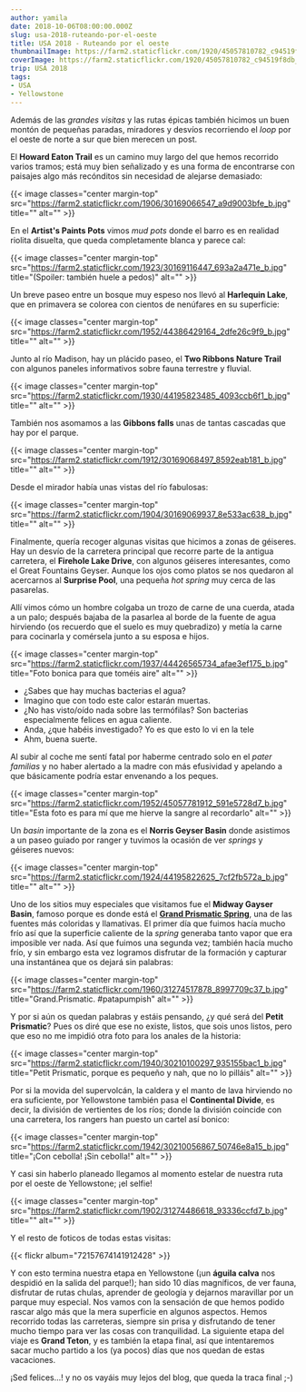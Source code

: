 ```yaml
---
author: yamila
date: 2018-10-06T08:00:00.000Z
slug: usa-2018-ruteando-por-el-oeste
title: USA 2018 - Ruteando por el oeste
thumbnailImage: https://farm2.staticflickr.com/1920/45057810782_c94519f8db_c.jpg
coverImage: https://farm2.staticflickr.com/1920/45057810782_c94519f8db_b.jpg
trip: USA 2018
tags:
- USA
- Yellowstone
---
```


Además de las *grandes visitas* y las rutas épicas también hicimos un buen montón de pequeñas paradas, miradores y desvíos recorriendo el *loop* por el oeste de norte a sur que bien merecen un post.

<!--more-->

El **Howard Eaton Trail** es un camino muy largo del que hemos recorrido varios tramos; está muy bien señalizado y es una forma de encontrarse con paisajes algo más recónditos sin necesidad de alejarse demasiado:

{{< image classes="center margin-top" src="https://farm2.staticflickr.com/1906/30169066547_a9d9003bfe_b.jpg" title="" alt="" >}}

En el **Artist's Paints Pots** vimos *mud pots* donde el barro es en realidad riolita disuelta, que queda completamente blanca y parece cal:

{{< image classes="center margin-top" src="https://farm2.staticflickr.com/1923/30169116447_693a2a471e_b.jpg" title="(Spoiler: también huele a pedos)" alt="" >}}

Un breve paseo entre un bosque muy espeso nos llevó al **Harlequin Lake**, que en primavera se colorea con cientos de nenúfares en su superficie:

{{< image classes="center margin-top" src="https://farm2.staticflickr.com/1952/44386429164_2dfe26c9f9_b.jpg" title="" alt="" >}}

Junto al río Madison, hay un plácido paseo, el **Two Ribbons Nature Trail** con algunos paneles informativos sobre fauna terrestre y fluvial.

{{< image classes="center margin-top" src="https://farm2.staticflickr.com/1930/44195823485_4093ccb6f1_b.jpg" title="" alt="" >}}

También nos asomamos a las **Gibbons falls** unas de tantas cascadas que hay por el parque.

{{< image classes="center margin-top" src="https://farm2.staticflickr.com/1912/30169068497_8592eab181_b.jpg" title="" alt="" >}}

Desde el mirador había unas vistas del río fabulosas:

{{< image classes="center margin-top" src="https://farm2.staticflickr.com/1904/30169069937_8e533ac638_b.jpg" title="" alt="" >}}

Finalmente, quería recoger algunas visitas que hicimos a zonas de géiseres. Hay un desvío de la carretera principal que recorre parte de la antigua carretera, el **Firehole Lake Drive**, con algunos géiseres interesantes, como el Great Fountains Geyser. Aunque los ojos como platos se nos quedaron al acercarnos al **Surprise Pool**, una pequeña *hot spring* muy cerca de las pasarelas.

Allí vimos cómo un hombre colgaba un trozo de carne de una cuerda, atada a un palo; después bajaba de la pasarlea al borde de la fuente de agua hirviendo (os recuerdo que el suelo es muy quebradizo) y metía la carne para cocinarla y comérsela junto a su esposa e hijos.

{{< image classes="center margin-top" src="https://farm2.staticflickr.com/1937/44426565734_afae3ef175_b.jpg" title="Foto bonica para que toméis aire" alt="" >}}

- ¿Sabes que hay muchas bacterias el agua?
- Imagino que con todo este calor estarán muertas.
- ¿No has visto/oído nada sobre las termófilas? Son bacterias especialmente felices en agua caliente.
- Anda, ¿que habéis investigado? Yo es que esto lo vi en la tele
- Ahm, buena suerte.

Al subir al coche me sentí fatal por haberme centrado solo en el *pater familias* y no haber alertado a la madre con más efusividad y apelando a que básicamente podría estar envenando a los peques.

{{< image classes="center margin-top" src="https://farm2.staticflickr.com/1952/45057781912_591e5728d7_b.jpg" title="Esta foto es para mí que me hierve la sangre al recordarlo" alt="" >}}

Un *basin* importante de la zona es el **Norris Geyser Basin** donde asistimos a un paseo guiado por ranger y tuvimos la ocasión de ver *springs* y géiseres nuevos:

{{< image classes="center margin-top" src="https://farm2.staticflickr.com/1924/44195822625_7cf2fb572a_b.jpg" title="" alt="" >}}

Uno de los sitios muy especiales que visitamos fue el **Midway Gayser Basin**, famoso porque es donde está el <a href="https://www.yellowstonepark.com/.image/t_share/MTQ3MzIwMDY4ODAzOTI5NTUw/ys-grand-prismatic-boardwalk_ordelheide_680.jpg" target="_blank">**Grand Prismatic Spring**</a>, una de las fuentes más coloridas y llamativas. El primer día que fuimos hacía mucho frío así que la superficie caliente de la *spring* generaba tanto vapor que era imposible ver nada. Así que fuimos una segunda vez; también hacía mucho frío, y sin embargo esta vez logramos disfrutar de la formación y capturar una instantánea que os dejará sin palabras:

{{< image classes="center margin-top" src="https://farm2.staticflickr.com/1960/31274517878_8997709c37_b.jpg" title="Grand.Prismatic. #patapumpish" alt="" >}}

Y por si aún os quedan palabras y estáis pensando, ¿y qué será del **Petit Prismatic**? Pues os diré que ese no existe, listos, que sois unos listos, pero que eso no me impidió otra foto para los anales de la historia:

{{< image classes="center margin-top" src="https://farm2.staticflickr.com/1940/30210100297_935155bac1_b.jpg" title="Petit Prismatic, porque es pequeño y nah, que no lo pilláis" alt="" >}}

Por si la movida del supervolcán, la caldera y el manto de lava hirviendo no era suficiente, por Yellowstone también pasa el **Continental Divide**, es decir, la división de vertientes de los ríos; donde la división coincide con una carretera, los rangers han puesto un cartel así bonico:

{{< image classes="center margin-top" src="https://farm2.staticflickr.com/1942/30210056867_50746e8a15_b.jpg" title="¡Con cebolla! ¡Sin cebolla!" alt="" >}}

Y casi sin haberlo planeado llegamos al momento estelar de nuestra ruta por el oeste de Yellowstone; ¡el selfie!

{{< image classes="center margin-top" src="https://farm2.staticflickr.com/1902/31274486618_93336ccfd7_b.jpg" title="" alt="" >}}

Y el resto de foticos de todas estas visitas:

{{< flickr album="72157674141912428" >}}

Y con esto termina nuestra etapa en Yellowstone (¡un **águila calva** nos despidió en la salida del parque!); han sido 10 días magníficos, de ver fauna, disfrutar de rutas chulas, aprender de geología y dejarnos maravillar por un parque muy especial. Nos vamos con la sensación de que hemos podido rascar algo más que la mera superficie en algunos aspectos. Hemos recorrido todas las carreteras, siempre sin prisa y disfrutando de tener mucho tiempo para ver las cosas con tranquilidad. La siguiente etapa del viaje es **Grand Teton**, y es también la etapa final, así que intentaremos sacar mucho partido a los (ya pocos) días que nos quedan de estas vacaciones.

¡Sed felices...! y no os vayáis muy lejos del blog, que queda la traca final ;-)
